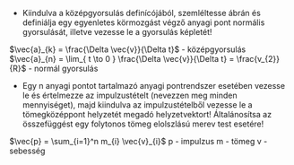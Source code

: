 
* Kiindulva a középgyorsulás definícójából, szemléltesse ábrán és definiálja egy egyenletes körmozgást végző anyagi pont normális gyorsulását, illetve vezesse le a gyorsulás képletét!

$\vec{a}_{k} = \frac{\Delta \vec{v}}{\Delta t}$ - középgyorsulás
$\vec{a}_{n} = \lim_{ t \to 0 } \frac{\Delta \vec{v}}{\Delta t} = \frac{v_{2}}{R}$ - normál gyorsulás

* Egy n anyagi pontot tartalmazó anyagi pontrendszer esetében vezesse le és értelmezze az impulzustételt (nevezzen meg minden mennyiséget), majd kiindulva az impulzustételből vezesse le a tömegközéppont helyzetét megadó helyzetvektort! Általánosítsa az összefüggést egy folytonos tömeg elolszlású merev test esetére!

$\vec{p} = \sum_{i=1}^n m_{i} \vec{v}_{i}$
p - impulzus
m - tömeg
v - sebesség
